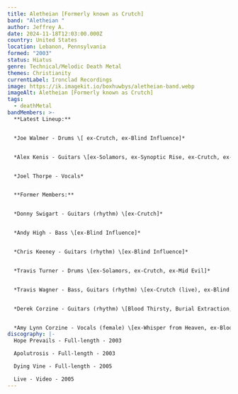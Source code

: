 ```yaml
---
title: Aletheian [Formerly known as Crutch]
band: "Aletheian "
author: Jeffrey A.
date: 2024-11-18T12:03:00.000Z
country: United States
location: Lebanon, Pennsylvania
formed: "2003"
status: Hiatus
genre: Technical/Melodic Death Metal
themes: Christianity
currentLabel: Ironclad Recordings
image: https://ik.imagekit.io/boxhuwbys/aletheian-band.webp
imageAlt: Aletheian [Formerly known as Crutch]
tags:
  - deathMetal
bandMembers: >-
  **Latest Lineup:**


  *Joe Walmer - Drums \[ ex-Crutch, ex-Blind Influence]*


  *Alex Kenis - Guitars \[ex-Solamors, ex-Synoptic Rise, ex-Crutch, ex-Becoming the Archetype]*	


  *Joel Thorpe - Vocals*


  **Former Members:**


  *Donny Swigart - Guitars (rhythm) \[ex-Crutch]*  


  *Andy High - Bass \[ex-Blind Influence]*  


  *Chris Keeney - Guitars (rhythm) \[ex-Blind Influence]*  


  *Travis Turner - Drums \[ex-Solamors, ex-Crutch, ex-Mid Evil]*  


  *Travis Wagner - Bass, Guitars (rhythm) \[ex-Crutch (live), ex-Blind Influence]*  


  *Derek Corzine - Guitars (rhythm) \[Blood Thirsty, Burial Extraction, Crowned in Sorrow, Syringe, Testimony of Apocalypse, ex-Whisper from Heaven, ex-Cosÿns, Derek Corzine, ex-Bloodline Severed, ex-Quester, ex-Solarian]*  


  *Amy Lynn Corzine - Vocals (female) \[ex-Whisper from Heaven, ex-Bloodline Severed]*
discography: |-
  Hope Prevails - Full-length - 2003  

  Apolutrosis - Full-length - 2003  

  Dying Vine - Full-length - 2005  

  Live - Video - 2005
---
```

